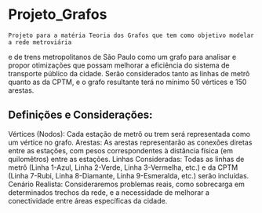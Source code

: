 # Projeto_Grafos

    Projeto para a matéria Teoria dos Grafos que tem como objetivo modelar a rede metroviária
e de trens metropolitanos de São Paulo como um grafo para analisar e propor otimizações 
que possam melhorar a eficiência do sistema de transporte público da cidade.
    Serão considerados tanto as linhas de metrô quanto as da CPTM, e o grafo resultante terá
no mínimo 50 vértices e 150 arestas.

## Definições e Considerações:

Vértices (Nodos): Cada estação de metrô ou trem será representada como um vértice no grafo.
Arestas: As arestas representarão as conexões diretas entre as estações, com pesos correspondentes à distância física (em quilomêtros) entre as estações.
Linhas Consideradas: Todas as linhas de metrô (Linha 1-Azul, Linha 2-Verde, Linha 3-Vermelha, etc.) e da CPTM (Linha 7-Rubi, Linha 8-Diamante, Linha 9-Esmeralda, etc.) serão incluídas.
Cenário Realista: Consideraremos problemas reais, como sobrecarga em determinados trechos da rede, e a necessidade de melhorar a conectividade entre áreas específicas da cidade.
